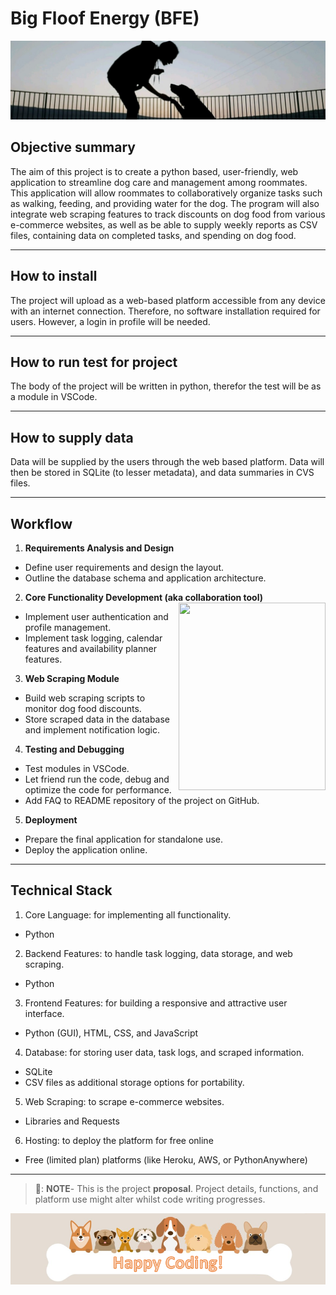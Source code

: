 # Big Floof Energy (BFE) 
![Banner Image Placeholder](https://github.com/romizb/Big-Floof-Energy/blob/main/jasmine%20banner.jpg)
## Objective summary

The aim of this project is to create a python based, user-friendly, web application to streamline dog care and management among roommates. This application will allow roommates to collaboratively organize tasks such as walking, feeding, and providing water for the dog. The program will also integrate web scraping features to track discounts on dog food from various e-commerce websites, as well as be able to supply weekly reports as CSV files, containing data on completed tasks, and spending on dog food. 

---
## How to install

The project will upload as a web-based platform accessible from any device with an internet connection. Therefore, no software installation required for users. However, a login in profile will be needed.

---
## How to run test for project

The body of the project will be written in python, therefor the test will be as a module in VSCode.

---
## How to supply data

Data will be supplied by the users through the web based platform. Data will then be stored in SQLite (to lesser metadata), and data summaries in CVS files. 

---
## Workflow
1.	**Requirements Analysis and Design**
-	Define user requirements and design the layout.
-	Outline the database schema and application architecture.
2.	**Core Functionality Development (aka collaboration tool)** <img align="right" width="235" height="300" src="https://github.com/user-attachments/assets/d47b655c-9538-4e50-ba98-53faee59a488">
-	Implement user authentication and profile management.
-	Implement task logging, calendar features and availability planner features.
3.	**Web Scraping Module**
-	Build web scraping scripts to monitor dog food discounts.
-	Store scraped data in the database and implement notification logic.
4.	**Testing and Debugging**
-	Test modules in VSCode.
-	Let friend run the code, debug and optimize the code for performance.
-	Add FAQ to README repository of the project on GitHub.
5.	**Deployment**
-	Prepare the final application for standalone use.
-	Deploy the application online.

---
## Technical Stack
1.	Core Language: for implementing all functionality.
-	Python 
2.	Backend Features: to handle task logging, data storage, and web scraping.
-	Python 
3.	Frontend Features: for building a responsive and attractive user interface.
-	Python (GUI), HTML, CSS, and JavaScript 
4.	Database: for storing user data, task logs, and scraped information.
-	SQLite 
-	CSV files as additional storage options for portability.
5.	Web Scraping: to scrape e-commerce websites.
-	Libraries and Requests 
6.	Hosting: to deploy the platform for free online
-	Free (limited plan) platforms (like Heroku, AWS, or PythonAnywhere)


---
> 📝: **NOTE**- This is the project **proposal**. Project details, functions, and platform use might alter whilst code writing progresses.


![Footer Placeholder](https://github.com/romizb/Big-Floof-Energy/blob/main/happy%20coding%20banner.png)








